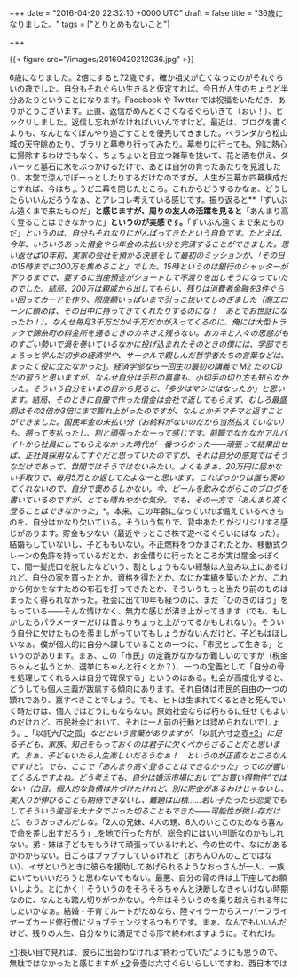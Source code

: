 
+++
date = "2016-04-20 22:32:10 +0000 UTC"
draft = false
title = "36歳になりました。"
tags = ["とりとめもないこと"]

+++


{{< figure src="/images/20160420212036.jpg"  >}}

6歳になりました。2倍にすると72歳です。確か祖父が亡くなったのがそれぐらいの歳でした。自分もそれぐらい生きると仮定すれば、今日が人生のちょうど半分あたりということになります。Facebook や Twitter では祝福をいただき、ありがとうございます。正直、返信がめんどくさくなるぐらいきて（ぉぃ！）、ビックリしました。返信し忘れがなければいいんですけど。最近は、ブログを書くよりも、なんとなくぼんやり過ごすことを優先してきました。ベランダから松山城の天守眺めたり、ブラリと墓参り行ってみたり。墓参りに行っても、別に熱心に掃除するわけでもなく、ちょちょいと目立つ雑草を抜いて、花と酒を供え、ダバーッと墓石に水をぶっかけるだけで、あとは自分の育ったあたりを見渡したり、本堂で涼んでぼーっとしたりするだけなのですが。人生が三幕か四幕構成だとすれば、今はちょうど二幕を閉じたところ。これからどうするかなぁ、どうしたらいいんだろうなぁ、とアレコレ考えている感じです。振り返ると**「ずいぶん遠くまで来たものだ」**と感じますが、周りの友人の活躍を見ると**「あんまり高く登ることはできなかった」**というのが実感です。**「ずいぶん遠くまで来たものだ」**というのは、自分もそれなりにがんばってきたという自負です。たとえば、今年、いろいろあった借金やら年金の未払い分を完済することができました。思い返せば10年前、実家の会社を預かる決意をして最初のミッションが、「その日の15時までに300万を集めること」でした。15時というのは銀行のシャッターが下りるまでで、要するに当座預金がショートして不渡りを出しそうになっていたのでした。結局、200万は親戚から出してもらい、残りは消費者金融を3件ぐらい回ってカードを作り、限度額いっぱいまで引っこ抜いてしのぎました（商工ローンに頼めば、その日中に持ってきてくれたりするのにな！　あとでお世話になったわ！）。なんせ毎月3千万だか4千万だかが入ってくるのに、俺には大型トラックで錦糸町の料金所を通るときのカネさえ残らない。おカネと人々の思惑がものすごい勢いで渦を巻いているなかに投げ込まれたそのときの僕には、学部でちょろっと学んだ初歩の経済学や、サークルで親しんだ哲学者たちの言葉などは、まったく役に立たなかった<a href="#f-c18d69c4" name="fn-c18d69c4" title="長い目で見れば、彼らに出会わなければ“終わっていた”ようにも思うので、無駄ではなかったと感じますが">*1</a>。経済学部なら一回生の最初の講義で M2 だの CD だの習うと思いますが、なんせ自分は手形の裏書も、小切手の切り方も知らなかった。そういう自分をいまの目から見ると、「多少はマシにはなったか」と思います。結局、そのときに自腹で作った借金は会社で返してもらえず、むしろ最盛期はその2倍か3倍にまで膨れ上がったのですが、なんとかチマチマと返すことができました。国民年金の未払い分（お給料がないのだから当然払えていない）も、遡って支払ったし、割と頑張ったなーって感じです。前職でなかなかアルバイトから社員にしてもらえなかった時代が一番つらかった――頑張って結果出せば、正社員採用なんてすぐだと思っていたのですが、それは自分の感覚ではそうなだけであって、世間ではそうではないみたい。よくもまぁ、20万円に届かない手取りで、毎月5万とか返してたよなーと思います。こればっかりは誰も褒めてくれないので、自分で褒めるしかない。今、ビールを飲みながらこのブログを書いているのですが、とても晴れやかな気分。でも、その一方で**「あんまり高く登ることはできなかった」**。本来、この年齢になっていれば備えているべきものを、自分はかなり欠いている。そういう焦りで、背中あたりがジリジリする感じがあります。貯金も少ない（最近やっとこさ株で遊べるぐらいにはなった）。結婚もしていないし、子どももいない。不正燃料をつかまされたとか、移動式クレーンの免許を持っているだとか、お金借りに行ったところが実は闇金っぽくて、間一髪虎口を脱したなどいう、割としょうもない経験は人並み以上にあるけれど、自分の家を買ったとか、資格を得たとか、なにか実績を築いたとか、これから何かをなすための布石を打ってきたとか、そういうもっと当たり前のものはまったく得られなかった。社会に出て10年も経つのに、まだ「ひのきのぼう」をもっている――そんな情けなく、無力な感じが沸き上がってきます（でも、もしかしたらパラメーターだけは昔よりちょっと上がってるかもしれない）。そういう自分に欠けたものを羨ましがっていてもしょうがないんだけど、子どもはほしいなぁ。僕が個人的に自分へ課していることの一つに、「市民として生きる」というのがあります。まぁ、この「市民」の定義がなかなか難しいのですが（税金ちゃんと払うとか、選挙にちゃんと行くとか？）、一つの定義として「自分の骨を処理してくれる人は自分で確保する」というのはある。社会が高度化すると、どうしても個人主義が跋扈する傾向にあります。それ自体は市民的自由の一つの顕れであり、嘉すべきことでしょう。でも、ヒトは生まれてくるときと死んでいく時だけは、個人ではどうにもならない。原始社会ならば朽ちるに任せてもよいのだけれど、市民社会において、それは一人前の行動とは認められないでしょう。_「以託六尺之孤」_などという言葉がありますが、_「以託六寸之壺<a href="#f-44d7c9eb" name="fn-44d7c9eb" title="骨壺は六寸ぐらいらしいですね、西日本では">*2</a>」_に足る子ども、家族、知己をもっておくのは君子に欠くべからざることだと思います。まぁ、子どもいたら人生楽しいだろうなぁ！　というのが正直なところなんですけど。でも、ここで「あんまり高く登ることはできなかった」ってのが響いてくるんですよね。どう考えても、自分は婚活市場において“お買い得物件”ではない（白目。個人的な負債は片づけたけれど、別に貯金があるわけじゃないし、実入りが伸びることも期待できないし、難題は山積……若い子だったら恋愛でもしてそういう逡巡を大ナタでぶった切ることもできた――可能性が微レ存だけど、もうおっさんだしな。_「2人の兄妹、4人の甥、8人のいとこのためなら喜んで命を差し出すだろう」_を地で行った方が、総合的にはいい判断なのかもしれない。弟・妹は子どもをもうけて頑張っているけれど、今の世の中、なにがあるかわからない。日ごろはブラブラしているけれど（おちん○んのことではない）、イザというときに彼らを援助してあげられるようなおっさんが一人、一族にいてもいいだろうと思わないでもない。最悪、自分の骨の件は土下座してお願いしよう。とにかく！そういうのをそろそろちゃんと決断しなきゃいけない時期なのに、なんとも踏ん切りがつかない。今年はそういうのを乗り越えられる年にしたいかなぁ。結婚・子育てルートがだめなら、陸マイラーからスーパーフライヤーズカード修行僧にジョブチェンジするつもりです。まぁ、なんでもいいんだけど、残りの人生、自分なりに満足できる形で終われますように。それだけ。
<div class="footnote">
<a href="#fn-c18d69c4" name="f-c18d69c4" class="footnote-number">*1</a><span class="footnote-delimiter">:</span><span class="footnote-text">長い目で見れば、彼らに出会わなければ“終わっていた”ようにも思うので、無駄ではなかったと感じますが</span>
<a href="#fn-44d7c9eb" name="f-44d7c9eb" class="footnote-number">*2</a><span class="footnote-delimiter">:</span><span class="footnote-text">骨壺は六寸ぐらいらしいですね、西日本では</span>
</div>

